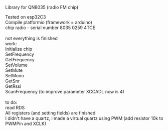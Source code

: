 Library for QN8035 (radio FM chip)

Tested on esp32C3<br>
Compile platformio (framework = arduino)<br>
chip radio - serial number 8035 0259 4TCE <br>
<br>
not everything is finished<br>
work:<br>
 Initialize chip<br>
 SetFrequency<br>
 GetFrequency<br>
 SetVolume<br>
 SetMute<br>
 SetMono<br>
 GetSnr<br>
 GetRssi<br>
 ScanFrequency (to improve parameter XCCADL now is 4)<br>
 <br>
 to do:<br>
 read RDS
 <br>
All registers (and setting fields) are finished <br>
I didn't have a quartz, i made a virtual quartz using PWM (add resistor 10k to PWMPin and XCLK)

 
  
